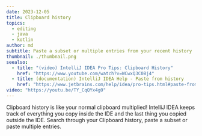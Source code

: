 ```yaml
---
date: 2023-12-05
title: Clipboard history
topics:
  - editing
  - java
  - kotlin
author: md
subtitle: Paste a subset or multiple entries from your recent history
thumbnail: ./thumbnail.png
seealso:
  - title: "(video) IntelliJ IDEA Pro Tips: Clipboard History"
    href: "https://www.youtube.com/watch?v=WCwxQ3C0Bj4"
  - title: (documentation) IntelliJ IDEA Help - Paste from history
    href: "https://www.jetbrains.com/help/idea/pro-tips.html#paste-from-history"
video: "https://youtu.be/TY_CqQYx4g0"
---
```


Clipboard history is like your normal clipboard multiplied! IntelliJ IDEA keeps track of everything you copy inside the IDE and the last thing you copied outside the IDE. Search through your Clipboard history, paste a subset or paste multiple entries.
